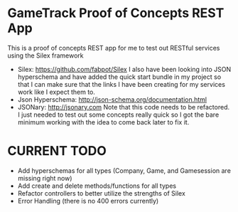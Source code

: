 GameTrack Proof of Concepts REST App
====================================

This is a proof of concepts REST app for me to test out RESTful services using the Silex framework
 * Silex: https://github.com/fabpot/Silex
I also have been looking into JSON hyperschema and have added the quick start bundle in my project so that I can make sure that the links I have been creating for my services work like I expect them to.
 * Json Hyperschema: http://json-schema.org/documentation.html
 * JSONary: http://jsonary.com
Note that this code needs to be refactored. I just needed to test out some concepts really quick so I got the bare minimum working with the idea to come back later to fix it.

CURRENT TODO
============
* Add hyperschemas for all types (Company, Game, and Gamesession are missing right now)
* Add create and delete methods/functions for all types
* Refactor controllers to better utilize the strengths of Silex
* Error Handling (there is no 400 errors currently)

